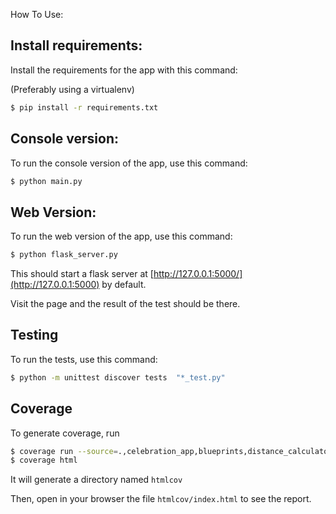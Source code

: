 How To Use:

## Install requirements:

Install the requirements for the app with this command:

(Preferably using a virtualenv)

```bash
$ pip install -r requirements.txt
```

## Console version:

To run the console version of the app, use this command:
```bash
$ python main.py
```

## Web Version:

To run the web version of the app, use this command:
```bash
$ python flask_server.py
```

This should start a flask server at [http://127.0.0.1:5000/](http://127.0.0.1:5000) by default.

Visit the page and the result of the test should be there.


## Testing

To run the tests, use this command:

```bash
$ python -m unittest discover tests  "*_test.py"
```


## Coverage

To generate coverage, run 

```bash
$ coverage run --source=.,celebration_app,blueprints,distance_calculator -m unittest discover tests  "*_test.py" 
$ coverage html
```

It will generate a directory named `htmlcov`

Then, open in your browser the file `htmlcov/index.html` to see the report. 
